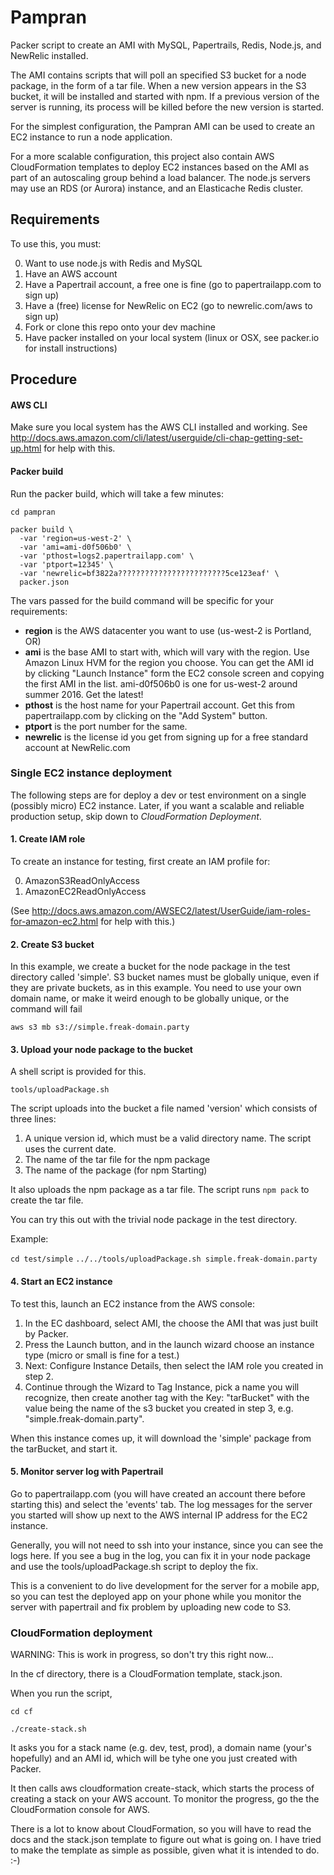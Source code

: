 Pampran
=======

Packer script to create an AMI with MySQL, Papertrails, Redis, Node.js, and NewRelic installed.

The AMI contains scripts that will poll an specified S3 bucket for a node package, in the form of a tar file. When a new version appears in the S3 bucket, it will be installed and started with npm. If a previous version of the server is running, its process will be killed before the new version is started.

For the simplest configuration, the Pampran AMI can be used to create an EC2 instance to run a node application.

For a more scalable configuration, this project also contain AWS CloudFormation templates to deploy EC2 instances based on the AMI as part of an autoscaling group behind a load balancer. The node.js servers may use an RDS (or Aurora) instance, and an Elasticache Redis cluster.

Requirements
------------
To use this, you must:

0. Want to use node.js with Redis and MySQL
0. Have an AWS account
0. Have a Papertrail account, a free one is fine (go to papertrailapp.com to sign up)
0. Have a (free) license for NewRelic on EC2 (go to newrelic.com/aws to sign up)
0. Fork or clone this repo onto your dev machine
0. Have packer installed on your local system (linux or OSX, see packer.io for install instructions)

Procedure
---------
#### AWS CLI

Make sure you local system has the AWS CLI installed and working. See http://docs.aws.amazon.com/cli/latest/userguide/cli-chap-getting-set-up.html for help with this.

#### Packer build
Run the packer build, which will take a few minutes:

```
cd pampran

packer build \
  -var 'region=us-west-2' \
  -var 'ami=ami-d0f506b0' \
  -var 'pthost=logs2.papertrailapp.com' \
  -var 'ptport=12345' \
  -var 'newrelic=bf3822a????????????????????????5ce123eaf' \
  packer.json
```

The vars passed for the build command will be specific for your requirements:

* **region** is the AWS datacenter you want to use (us-west-2 is Portland, OR)
* **ami** is the base AMI to start with, which will vary with the region. Use Amazon Linux HVM for the region you choose. You can get the AMI id by clicking "Launch Instance" form the EC2 console screen and copying the first AMI in the list. ami-d0f506b0 is one for us-west-2 around summer 2016. Get the latest!
* **pthost** is the host name for your Papertrail account. Get this from papertrailapp.com by clicking on the "Add System" button.
* **ptport** is the port number for the same.
* **newrelic** is the license id you get from signing up for a free standard account at NewRelic.com

### Single EC2 instance deployment
The following steps are for deploy a dev or test environment on a single (possibly micro) EC2 instance. Later, if you want a scalable and reliable production setup, skip down to *CloudFormation Deployment*.

#### 1. Create IAM role
To create an instance for testing, first create an IAM profile for:

0. AmazonS3ReadOnlyAccess
0. AmazonEC2ReadOnlyAccess

(See http://docs.aws.amazon.com/AWSEC2/latest/UserGuide/iam-roles-for-amazon-ec2.html for help with this.)

#### 2. Create S3 bucket

In this example, we create a bucket for the node package in the test directory called 'simple'. S3 bucket names must be globally unique, even if they are private buckets, as in this example. You need to use your own domain name, or make it weird enough to be globally unique, or the command will fail

`aws s3 mb s3://simple.freak-domain.party`

#### 3. Upload your node package to the bucket

A shell script is provided for this.

`tools/uploadPackage.sh`

The script uploads into the bucket a file named 'version' which consists of three lines:

1. A unique version id, which must be a valid directory name. The script uses the current date.
2. The name of the tar file for the npm package
3. The name of the package (for npm Starting)

It also uploads the npm package as a tar file. The script runs `npm pack` to create the tar file.

You can try this out with the trivial node package in the test directory.

Example:

`cd test/simple`
`../../tools/uploadPackage.sh simple.freak-domain.party`

#### 4. Start an EC2 instance

To test this, launch an EC2 instance from the AWS console:
1. In the EC dashboard, select AMI, the choose the AMI that was just built by Packer.
2. Press the Launch button, and in the launch wizard choose an instance type (micro or small is fine for a test.)
3. Next: Configure Instance Details, then select the IAM role you created in step 2.
4. Continue through the Wizard to Tag Instance, pick a name you will recognize, then create another tag with the Key: "tarBucket" with the value being the name of the s3 bucket you created in step 3, e.g. "simple.freak-domain.party".

When this instance comes up, it will download the 'simple' package from the tarBucket, and start it.

#### 5. Monitor server log with Papertrail

Go to papertrailapp.com (you will have created an account there before starting this) and select the 'events' tab. The log messages for the server you started will show up next to the AWS internal IP address for the EC2 instance.

Generally, you will not need to ssh into your instance, since you can see the logs here. If you see a bug in the log, you can fix it in your node package and use the tools/uploadPackage.sh script to deploy the fix.

This is a convenient to do live development for the server for a mobile app, so you can test the deployed app on your phone while you monitor the server with papertrail and fix problem by uploading new code to S3.

### CloudFormation deployment

WARNING: This is work in progress, so don't try this right now...

In the cf directory, there is a CloudFormation template, stack.json.

When you run the script,
```
cd cf

./create-stack.sh
```

It asks you for a stack name (e.g. dev, test, prod), a domain name (your's hopefully) and an AMI id, which will be tyhe one you just created with Packer.

It then calls aws cloudformation create-stack, which starts the process of creating a stack on your AWS account. To monitor the progress, go the the CloudFormation console for AWS.

There is a lot to know about CloudFormation, so you will have to read the docs and the stack.json template to figure out what is going on. I have tried to make the template as simple as possible, given what it is intended to do. :-)
